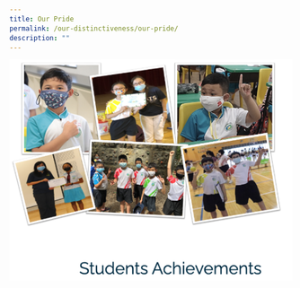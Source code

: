 ```yaml
---
title: Our Pride
permalink: /our-distinctiveness/our-pride/
description: ""
---
```

<p><a href="https://staging.d6400o65xh90r.amplifyapp.com/our-distinctiveness/our-pride/students-achievements/achievements-2022/">
<img src="/images/students%20achievements.png" style="50%">
</a></p>

